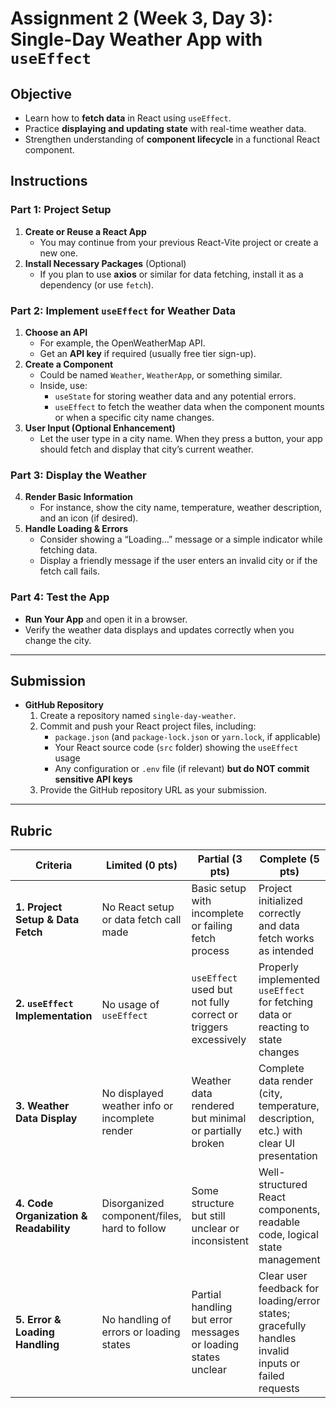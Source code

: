 # Assignment 2 (Week 3, Day 3): Single-Day Weather App with `useEffect`

## Objective

- Learn how to **fetch data** in React using `useEffect`.
- Practice **displaying and updating state** with real-time weather data.
- Strengthen understanding of **component lifecycle** in a functional React component.

## Instructions

### Part 1: Project Setup

1. **Create or Reuse a React App**
   - You may continue from your previous React-Vite project or create a new one.
2. **Install Necessary Packages** (Optional)
   - If you plan to use **axios** or similar for data fetching, install it as a dependency (or use `fetch`).

### Part 2: Implement `useEffect` for Weather Data

1. **Choose an API**
   - For example, the OpenWeatherMap API.
   - Get an **API key** if required (usually free tier sign-up).
2. **Create a Component**
   - Could be named `Weather`, `WeatherApp`, or something similar.
   - Inside, use:
     - `useState` for storing weather data and any potential errors.
     - `useEffect` to fetch the weather data when the component mounts or when a specific city name changes.
3. **User Input (Optional Enhancement)**
   - Let the user type in a city name. When they press a button, your app should fetch and display that city’s current weather.

### Part 3: Display the Weather

4. **Render Basic Information**
   - For instance, show the city name, temperature, weather description, and an icon (if desired).
5. **Handle Loading & Errors**
   - Consider showing a “Loading…” message or a simple indicator while fetching data.
   - Display a friendly message if the user enters an invalid city or if the fetch call fails.

### Part 4: Test the App

- **Run Your App** and open it in a browser.
- Verify the weather data displays and updates correctly when you change the city.

---

## Submission

- **GitHub Repository**
  1. Create a repository named `single-day-weather`.
  2. Commit and push your React project files, including:
     - `package.json` (and `package-lock.json` or `yarn.lock`, if applicable)
     - Your React source code (`src` folder) showing the `useEffect` usage
     - Any configuration or `.env` file (if relevant) **but do NOT commit sensitive API keys**
  3. Provide the GitHub repository URL as your submission.

---

## Rubric

| Criteria                               | Limited (0 pts)                                | Partial (3 pts)                                                | Complete (5 pts)                                                                                   |
| -------------------------------------- | ---------------------------------------------- | -------------------------------------------------------------- | -------------------------------------------------------------------------------------------------- |
| **1. Project Setup & Data Fetch**      | No React setup or data fetch call made         | Basic setup with incomplete or failing fetch process           | Project initialized correctly and data fetch works as intended                                     |
| **2. `useEffect` Implementation**      | No usage of `useEffect`                        | `useEffect` used but not fully correct or triggers excessively | Properly implemented `useEffect` for fetching data or reacting to state changes                    |
| **3. Weather Data Display**            | No displayed weather info or incomplete render | Weather data rendered but minimal or partially broken          | Complete data render (city, temperature, description, etc.) with clear UI presentation             |
| **4. Code Organization & Readability** | Disorganized component/files, hard to follow   | Some structure but still unclear or inconsistent               | Well-structured React components, readable code, logical state management                          |
| **5. Error & Loading Handling**        | No handling of errors or loading states        | Partial handling but error messages or loading states unclear  | Clear user feedback for loading/error states; gracefully handles invalid inputs or failed requests |
